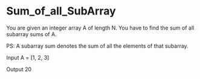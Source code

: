 # Sum_of_all_SubArray
You are given an integer array A of length N.
You have to find the sum of all subarray sums of A.

PS: A subarray sum denotes the sum of all the elements of that subarray.

Input
A = [1, 2, 3]

Output
20
